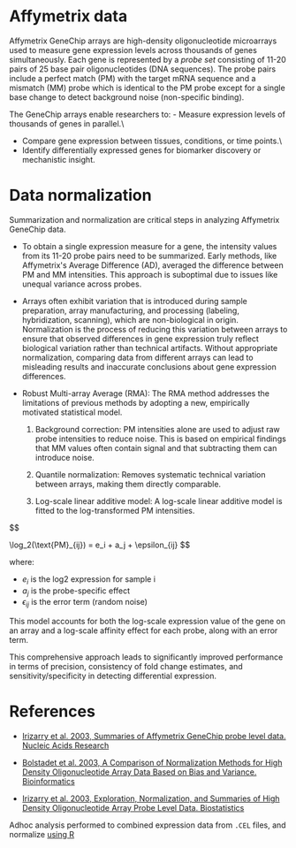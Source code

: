 # Affymetrix data

Affymetrix GeneChip arrays are high-density oligonucleotide microarrays used to measure gene expression levels across thousands of genes simultaneously. Each gene is represented by a *probe set* consisting of 11-20 pairs of 25 base pair oligonucleotides (DNA sequences). The probe pairs include a perfect match (PM) with the target mRNA sequence and a mismatch (MM) probe which is identical to the PM probe except for a single base change to detect background noise (non-specific binding).

The GeneChip arrays enable researchers to: - Measure expression levels of thousands of genes in parallel.\
- Compare gene expression between tissues, conditions, or time points.\
- Identify differentially expressed genes for biomarker discovery or mechanistic insight.

# Data normalization

Summarization and normalization are critical steps in analyzing Affymetrix GeneChip data.

-   To obtain a single expression measure for a gene, the intensity values from its 11-20 probe pairs need to be summarized. Early methods, like Affymetrix's Average Difference (AD), averaged the difference between PM and MM intensities. This approach is suboptimal due to issues like unequal variance across probes.

-   Arrays often exhibit variation that is introduced during sample preparation, array manufacturing, and processing (labeling, hybridization, scanning), which are non-biological in origin. Normalization is the process of reducing this variation between arrays to ensure that observed differences in gene expression truly reflect biological variation rather than technical artifacts. Without appropriate normalization, comparing data from different arrays can lead to misleading results and inaccurate conclusions about gene expression differences.

-   Robust Multi-array Average (RMA): The RMA method addresses the limitations of previous methods by adopting a new, empirically motivated statistical model.

    1.  Background correction: PM intensities alone are used to adjust raw probe intensities to reduce noise. This is based on empirical findings that MM values often contain signal and that subtracting them can introduce noise.
    
    2.  Quantile normalization: Removes systematic technical variation between arrays, making them directly comparable.
    
    3.  Log-scale linear additive model: A log-scale linear additive model is fitted to the log-transformed PM intensities.

$$

\log_2(\text{PM}_{ij}) = e_i + a_j + \epsilon\_{ij} 
$$

where:

-   $e_i$ is the log2 expression for sample i
-   $a_j$ is the probe-specific effect
-   $\epsilon_{ij}$ is the error term (random noise)

This model accounts for both the log-scale expression value of the gene on an array and a log-scale affinity effect for each probe, along with an error term.

This comprehensive approach leads to significantly improved performance in terms of precision, consistency of fold change estimates, and sensitivity/specificity in detecting differential expression.

# References

-   [Irizarry et al. 2003, Summaries of Affymetrix GeneChip probe level data. Nucleic Acids Research](https://doi.org/10.1093/nar/gng015)

-   [Bolstadet et al. 2003, A Comparison of Normalization Methods for High Density Oligonucleotide Array Data Based on Bias and Variance. Bioinformatics](https://doi.org/10.1093/bioinformatics/19.2.185)

-   [Irizarry et al. 2003, Exploration, Normalization, and Summaries of High Density Oligonucleotide Array Probe Level Data. Biostatistics](https://doi.org/10.1093/biostatistics/4.2.249)

Adhoc analysis performed to combined expression data from `.CEL` files, and normalize [using R](https://github.com/CoarfaBCM/Rupa_projects/blob/main/AdHoc_requests/01072025_Fuqua_Affymetrix_Human/01072025_Fuqua_Affymetrix_Human.md)
